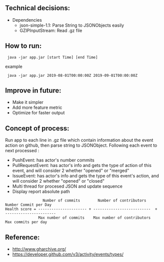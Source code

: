 
## Technical decisions:
- Dependencies
  * json-simple-1.1: Parse String to JSONObjects easily
  * GZIPInputStream: Read .gz file
 
 ## How to run:
   ``` java -jar app.jar [start Time] [end Time]``` 
   
  example
   
   ``` java -jar app.jar 2019-08-01T00:00:00Z 2019-09-01T00:00:00Z```
   
 ## Improve in future:
  + Make it simpler
  + Add more feature metric
  + Optimize for faster output
  
 ## Concept of process:
  Run app to each line in .gz file which contain information about the event action on github, then parse string to JSONObject. Following each event to next processed :
  - PushEvent: has actor's number commits
  - PullRequestEvent: has actor's info and gets the type of action of this event, and will consider 2 whether "opened" or "merged"
  - IssueEvent: has actor's info and gets the type of this event's action, and will consider 2 whether "opened" or "closed"
  - Multi thread for procesed JSON and update sequence
  - Display report absolute path  
  ```
                   Number of commits        Number of contributors       Number Commit per Day
  Health score = ---------------------- + --------------------------  + -----------------------
                 Max number of commits    Max number of contributors      Max commits per day
  ```                 
## Reference:
   - http://www.gharchive.org/
   - https://developer.github.com/v3/activity/events/types/
